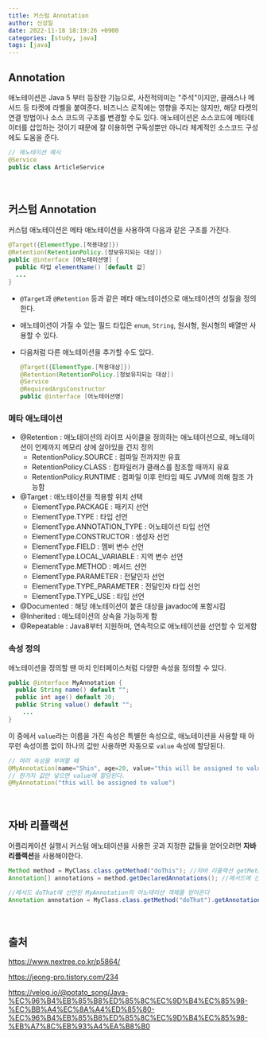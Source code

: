 ```yaml
---
title: 커스텀 Annotation
author: 신성일
date: 2022-11-18 18:19:26 +0900
categories: [study, java]
tags: [java]
---
```


## Annotation

애노테이션은 Java 5 부터 등장한 기능으로, 사전적의미는 "주석"이지만, 클래스나 메서드 등 타켓에 라벨을 붙여준다. 비즈니스 로직에는 영향을 주지는 않지만, 해당 타켓의 연결 방법이나 소스 코드의 구조를 변경할 수도 있다. 애노테이션은 소스코드에 메타데이터를 삽입하는 것이기 때문에 잘 이용하면 구독성뿐만 아니라 체계적인 소스코드 구성에도 도움을 준다.

```java
// 애노테이션 예시
@Service
public class ArticleService
```

<br/>

## 커스텀 Annotation

커스텀 애노테이션은 메타 애노테이션을 사용하여 다음과 같은 구조를 가진다.

```java
@Target({ElementType.[적용대상]})
@Retention(RetentionPolicy.[정보유지되는 대상])
public @interface [어노테이션명] {
  public 타입 elementName() [default 값]
  ...
}
```

- `@Target`과 `@Retention` 등과 같은 메타 애노테이션으로 애노테이션의 성질을 정의한다.

- 애노테이션이 가질 수 있는 필드 타입은 `enum`, `String`, 원시형, 원시형의 배열만 사용할 수 있다.

- 다음처럼 다른 애노테이션을 추가할 수도 있다.

  ```java
  @Target({ElementType.[적용대상]})
  @Retention(RetentionPolicy.[정보유지되는 대상])
  @Service
  @RequiredArgsConstructor
  public @interface [어노테이션명]
  ```

### 메타 애노테이션

- @Retention : 애노테이션의 라이프 사이클을 정의하는 애노테이션으로, 애노테이션이 언제까지 메모리 상에 살아있을 건지 정의
  - RetentionPolicy.SOURCE : 컴파일 전까지만 유효
  - RetentionPolicy.CLASS : 컴파일러가 클래스를 참조할 때까지 유효
  - RetentionPolicy.RUNTIME : 컴파일 이후 런타임 때도 JVM에 의해 참조 가능함
- @Target : 애노테이션을 적용할 위치 선택
  - ElementType.PACKAGE : 패키지 선언
  - ElementType.TYPE : 타입 선언
  - ElementType.ANNOTATION_TYPE : 어노테이션 타입 선언
  - ElementType.CONSTRUCTOR : 생성자 선언
  - ElementType.FIELD : 멤버 변수 선언
  - ElementType.LOCAL_VARIABLE : 지역 변수 선언
  - ElementType.METHOD : 메서드 선언
  - ElementType.PARAMETER : 전달인자 선언
  - ElementType.TYPE_PARAMETER : 전달인자 타입 선언
  - ElementType.TYPE_USE : 타입 선언
- @Documented : 해당 애노테이션이 붙은 대상을 javadoc에 포함시킴
- @Inherited : 애노테이션의 상속을 가능하게 함
- @Repeatable : Java8부터 지원하며, 연속적으로 애노테이션을 선언할 수 있게함

### 속성 정의

애노테이션을 정의할 땐 마치 인터페이스처럼 다양한 속성을 정의할 수 있다.

```java
public @interface MyAnnotation {
  public String name() default "";
  public int age() default 20;
  public String value() default "";
    ...
}
```

이 중에서 `value`라는 이름을 가진 속성은 특별한 속성으로, 애노테이션을 사용할 때 아무런 속성이름 없이 하나의 값만 사용하면 자동으로 `value` 속성에 할당된다.

```java
// 여러 속성을 부여할 때
@MyAnnotation(name="Shin", age=20, value="this will be assigned to value")
// 한가지 값만 넣으면 value에 할당된다.
@MyAnnotation("this will be assigned to value")
```

<br/>

## 자바 리플랙션

어플리케이션 실행시 커스텀 애노테이션을 사용한 곳과 지정한 값들을 얻어오려면 **자바 리플랙션**을 사용해야한다.

```java
Method method = MyClass.class.getMethod("doThis"); //자바 리플렉션 getMethod로 메서드 doThis를 얻어온다
Annotation[] annotations = method.getDeclaredAnnotations(); //메서드에 선언된 어노테이션 객체를 얻어온다

//메서드 doThat에 선언된 MyAnnotation의 어노테이션 객체를 얻어온다
Annotation annotation = MyClass.class.getMethod("doThat").getAnnotation(MyAnnotation.class);
```

<br/>

## 출처

https://www.nextree.co.kr/p5864/

https://jeong-pro.tistory.com/234

https://velog.io/@potato_song/Java-%EC%96%B4%EB%85%B8%ED%85%8C%EC%9D%B4%EC%85%98-%EC%BB%A4%EC%8A%A4%ED%85%80-%EC%96%B4%EB%85%B8%ED%85%8C%EC%9D%B4%EC%85%98-%EB%A7%8C%EB%93%A4%EA%B8%B0
